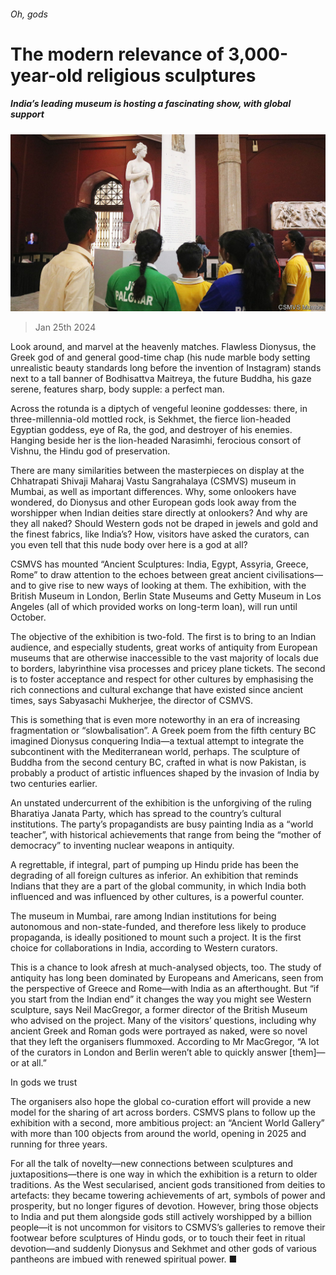 ###### Oh, gods

# The modern relevance of 3,000-year-old religious sculptures 

##### India’s leading museum is hosting a fascinating show, with global support 

![image](images/20240127_CUP005.jpg) 

> Jan 25th 2024 

Look around, and marvel at the heavenly matches. Flawless Dionysus, the Greek god of  and general good-time chap (his nude marble body setting unrealistic beauty standards long before the invention of Instagram) stands next to a tall banner of Bodhisattva Maitreya, the future Buddha, his gaze serene, features sharp, body supple: a perfect man. 

Across the rotunda is a diptych of vengeful leonine goddesses: there, in three-millennia-old mottled rock, is Sekhmet, the fierce lion-headed Egyptian goddess, eye of Ra, the  god, and destroyer of his enemies. Hanging beside her is the lion-headed Narasimhi, ferocious consort of Vishnu, the Hindu god of preservation.

There are many similarities between the masterpieces on display at the Chhatrapati Shivaji Maharaj Vastu Sangrahalaya (CSMVS) museum in Mumbai, as well as important differences. Why, some onlookers have wondered, do Dionysus and other European gods look away from the worshipper when Indian deities stare directly at onlookers? And why are they all naked? Should Western gods not be draped in jewels and gold and the finest fabrics, like India’s? How, visitors have asked the curators, can you even tell that this nude body over here is a god at all?

CSMVS has mounted “Ancient Sculptures: India, Egypt, Assyria, Greece, Rome” to draw attention to the echoes between great ancient civilisations—and to give rise to new ways of looking at them. The exhibition,  with the British Museum in London, Berlin State Museums and Getty Museum in Los Angeles (all of which provided works on long-term loan), will run until October. 

The objective of the exhibition is two-fold. The first is to bring to an Indian audience, and especially students, great works of antiquity from European museums that are otherwise inaccessible to the vast majority of locals due to borders, labyrinthine visa processes and pricey plane tickets. The second is to foster acceptance and respect for other cultures by emphasising the rich connections and cultural exchange that have existed since ancient times, says Sabyasachi Mukherjee, the director of CSMVS. 

This is something that is even more noteworthy in an era of increasing fragmentation or “slowbalisation”. A Greek poem from the fifth century BC imagined Dionysus conquering India—a textual attempt to integrate the subcontinent with the Mediterranean world, perhaps. The sculpture of Buddha from the second century BC, crafted in what is now Pakistan, is probably a product of artistic influences shaped by the invasion of India by  two centuries earlier.

An unstated undercurrent of the exhibition is the unforgiving  of the ruling Bharatiya Janata Party, which has spread to the country’s cultural institutions. The party’s propagandists are busy painting India as a “world teacher”, with historical achievements that range from being the “mother of democracy” to inventing nuclear weapons in antiquity. 

A regrettable, if integral, part of pumping up Hindu pride has been the degrading of all foreign cultures as inferior. An exhibition that reminds Indians that they are a part of the global community, in which India both influenced and was influenced by other cultures, is a powerful counter. 

The museum in Mumbai, rare among Indian institutions for being autonomous and non-state-funded, and therefore less likely to produce propaganda, is ideally positioned to mount such a project. It is the first choice for collaborations in India, according to Western curators.

This is a chance to look afresh at much-analysed objects, too. The study of antiquity has long been dominated by Europeans and Americans, seen from the perspective of Greece and Rome—with India as an afterthought. But “if you start from the Indian end” it changes the way you might see Western sculpture, says Neil MacGregor, a former director of the British Museum who advised on the project. Many of the visitors’ questions, including why ancient Greek and Roman gods were portrayed as naked, were so novel that they left the organisers flummoxed. According to Mr MacGregor, “A lot of the curators in London and Berlin weren’t able to quickly answer [them]—or at all.”

In gods we trust

The organisers also hope the global co-curation effort will provide a new model for the sharing of art across borders. CSMVS plans to follow up the exhibition with a second, more ambitious project: an “Ancient World Gallery” with more than 100 objects from around the world, opening in 2025 and running for three years. 

For all the talk of novelty—new connections between sculptures and juxtapositions—there is one way in which the exhibition is a return to older traditions. As the West secularised, ancient gods transitioned from deities to artefacts: they became towering achievements of art, symbols of power and prosperity, but no longer figures of devotion. However, bring those objects to India and put them alongside gods still actively worshipped by a billion people—it is not uncommon for visitors to CSMVS’s galleries to remove their footwear before sculptures of Hindu gods, or to touch their feet in ritual devotion—and suddenly Dionysus and Sekhmet and other gods of various pantheons are imbued with renewed spiritual power. ■


